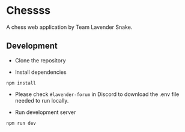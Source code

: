 # Chessss

A chess web application by Team Lavender Snake.

## Development

- Clone the repository

- Install dependencies

```
npm install
```

- Please check `#lavender-forum` in Discord to download the .env file needed to run locally.

- Run development server

```
npm run dev
```
